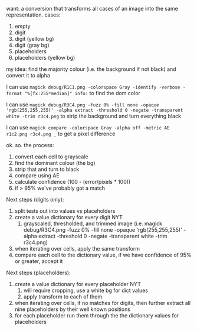 want: a conversion that transforms all cases of an image into the same representation.
cases:

1. empty
2. digit
3. digit (yellow bg)
4. digit (gray bg)
5. placeholders
6. placeholders (yellow bg)

my idea: find the majority colour (i.e. the background if not black) and convert it to alpha

I can use `magick debug/R1C1.png -colorspace Gray -identify -verbose -format "%[fx:255*median]" info:` to find the dom color

I can use `magick debug/R3C4.png -fuzz 0% -fill none -opaque 'rgb(255,255,255)' -alpha extract -threshold 0 -negate -transparent white -trim r3c4.png` to strip the background and turn everything black

I can use `magick compare -colorspace Gray -alpha off -metric AE r1c2.png r3c4.png _` to get a pixel difference

ok. so. the process:

1. convert each cell to grayscale
2. find the dominant colour (the bg)
3. strip that and turn to black
4. compare using AE
5. calculate confidence (100 - (error/pixels \* 100))
6. if > 95% we've probably got a match

Next steps (digits only):

1. split tests out into values vs placeholders
2. create a value dictionary for every digit NYT
   1. grayscaled, thresholded, and trimmed image (i.e. magick debug/R3C4.png -fuzz 0% -fill none -opaque 'rgb(255,255,255)' -alpha extract -threshold 0 -negate -transparent white -trim r3c4.png)
3. when iterating over cells, apply the same transform
4. compare each cell to the dictionary value, if we have confidence of 95% or greater, accept it

Next steps (placeholders):

1. create a value dictionary for every placeholder NYT
   1. will require cropping, use a white bg for dict values
   2. apply transform to each of them
2. when iterating over cells, if no matches for digits, then further extract all nine placeholders by their well known positions
3. for each placeholder run them through the the dictionary values for placeholders
